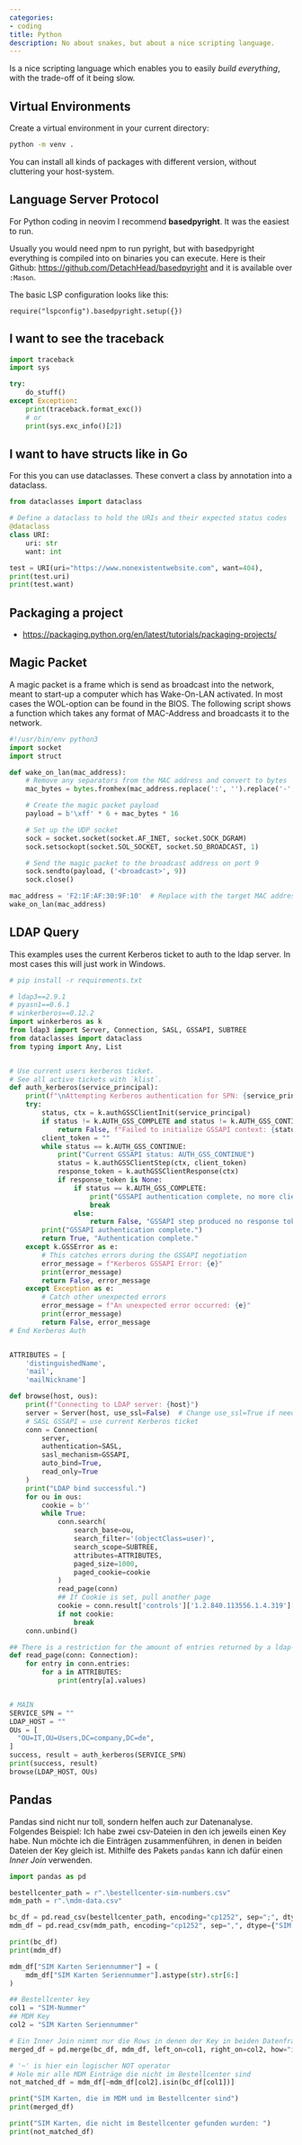 ```yaml
---
categories:
- coding
title: Python
description: No about snakes, but about a nice scripting language.
---
```


Is a nice scripting language which enables you to easily _build everything_, with the trade-off of it being slow.

## Virtual Environments
Create a virtual environment in your current directory:
```bash
python -m venv .
```
You can install all kinds of packages with different version, without cluttering your host-system.

## Language Server Protocol
For Python coding in neovim I recommend **basedpyright**. It was the easiest to run.

Usually you would need npm to run pyright, but with basedpyright everything is compiled into on binaries you can execute.
Here is their Github: https://github.com/DetachHead/basedpyright and it is available over `:Mason`.

The basic LSP configuration looks like this:
```
require("lspconfig").basedpyright.setup({})
```

## I want to see the traceback 

``` python
import traceback
import sys

try:
    do_stuff()
except Exception:
    print(traceback.format_exc())
    # or
    print(sys.exc_info()[2])
```

## I want to have structs like in Go
For this you can use dataclasses. These convert a class by annotation into a dataclass.
```python
from dataclasses import dataclass

# Define a dataclass to hold the URIs and their expected status codes
@dataclass
class URI:
    uri: str
    want: int

test = URI(uri="https://www.nonexistentwebsite.com", want=404),
print(test.uri)
print(test.want)

```
## Packaging a project

- https://packaging.python.org/en/latest/tutorials/packaging-projects/

## Magic Packet
A magic packet is a frame which is send as broadcast into the network,
meant to start-up a computer which has Wake-On-LAN activated.
In most cases the WOL-option can be found in the BIOS.
The following script shows a function which takes any format of MAC-Address and broadcasts it to the network.
```python
#!/usr/bin/env python3
import socket
import struct

def wake_on_lan(mac_address):
    # Remove any separators from the MAC address and convert to bytes
    mac_bytes = bytes.fromhex(mac_address.replace(':', '').replace('-', ''))

    # Create the magic packet payload
    payload = b'\xff' * 6 + mac_bytes * 16

    # Set up the UDP socket
    sock = socket.socket(socket.AF_INET, socket.SOCK_DGRAM)
    sock.setsockopt(socket.SOL_SOCKET, socket.SO_BROADCAST, 1)

    # Send the magic packet to the broadcast address on port 9
    sock.sendto(payload, ('<broadcast>', 9))
    sock.close()

mac_address = 'F2:1F:AF:30:9F:10'  # Replace with the target MAC address
wake_on_lan(mac_address)
```

## LDAP Query
This examples uses the current Kerberos ticket to auth to the ldap server.
In most cases this will just work in Windows.
```python
# pip install -r requirements.txt

# ldap3==2.9.1
# pyasn1==0.6.1
# winkerberos==0.12.2
import winkerberos as k
from ldap3 import Server, Connection, SASL, GSSAPI, SUBTREE
from dataclasses import dataclass
from typing import Any, List


# Use current users kerberos ticket.
# See all active tickets with `klist`.
def auth_kerberos(service_principal):
    print(f"\nAttempting Kerberos authentication for SPN: {service_principal}")
    try:
        status, ctx = k.authGSSClientInit(service_principal)
        if status != k.AUTH_GSS_COMPLETE and status != k.AUTH_GSS_CONTINUE:
            return False, f"Failed to initialize GSSAPI context: {status}"
        client_token = ""
        while status == k.AUTH_GSS_CONTINUE:
            print("Current GSSAPI status: AUTH_GSS_CONTINUE")
            status = k.authGSSClientStep(ctx, client_token)
            response_token = k.authGSSClientResponse(ctx)
            if response_token is None:
                if status == k.AUTH_GSS_COMPLETE:
                    print("GSSAPI authentication complete, no more client response needed.")
                    break
                else:
                    return False, "GSSAPI step produced no response token."
        print("GSSAPI authentication complete.")
        return True, "Authentication complete."
    except k.GSSError as e:
        # This catches errors during the GSSAPI negotiation
        error_message = f"Kerberos GSSAPI Error: {e}"
        print(error_message)
        return False, error_message
    except Exception as e:
        # Catch other unexpected errors
        error_message = f"An unexpected error occurred: {e}"
        print(error_message)
        return False, error_message
# End Kerberos Auth


ATTRIBUTES = [
    'distinguishedName',
    'mail',
    'mailNickname']

def browse(host, ous):
    print(f"Connecting to LDAP server: {host}")
    server = Server(host, use_ssl=False)  # Change use_ssl=True if needed
    # SASL GSSAPI = use current Kerberos ticket
    conn = Connection(
        server,
        authentication=SASL,
        sasl_mechanism=GSSAPI,
        auto_bind=True,
        read_only=True
    )
    print("LDAP bind successful.")
    for ou in ous:
        cookie = b''
        while True:
            conn.search(
                search_base=ou,
                search_filter='(objectClass=user)',
                search_scope=SUBTREE,
                attributes=ATTRIBUTES,
                paged_size=1000,
                paged_cookie=cookie
            )
            read_page(conn)
            ## If Cookie is set, pull another page
            cookie = conn.result['controls']['1.2.840.113556.1.4.319']['value']['cookie']
            if not cookie:
                break
    conn.unbind()

## There is a restriction for the amount of entries returned by a ldap-request
def read_page(conn: Connection):
    for entry in conn.entries:
        for a in ATTRIBUTES:
            print(entry[a].values)


# MAIN
SERVICE_SPN = ""
LDAP_HOST = ""
OUs = [
  "OU=IT,OU=Users,DC=company,DC=de",
]
success, result = auth_kerberos(SERVICE_SPN)
print(success, result)
browse(LDAP_HOST, OUs)
```

## Pandas
Pandas sind nicht nur toll, sondern helfen auch zur Datenanalyse. Folgendes Beispiel: Ich habe zwei csv-Dateien in den ich jeweils einen Key habe.
Nun möchte ich die Einträgen zusammenführen, in denen in beiden Dateien der Key gleich ist. Mithilfe des Pakets `pandas` kann ich dafür einen _Inner Join_ verwenden.
```python
import pandas as pd

bestellcenter_path = r".\bestellcenter-sim-numbers.csv"
mdm_path = r".\mdm-data.csv"

bc_df = pd.read_csv(bestellcenter_path, encoding="cp1252", sep=";", dtype={"SIM-Nummer": str})
mdm_df = pd.read_csv(mdm_path, encoding="cp1252", sep=",", dtype={"SIM Karten Seriennummer": str})

print(bc_df)
print(mdm_df)

mdm_df["SIM Karten Seriennummer"] = (
    mdm_df["SIM Karten Seriennummer"].astype(str).str[6:]
)

## Bestellcenter key
col1 = "SIM-Nummer"
## MDM Key
col2 = "SIM Karten Seriennummer"

# Ein Inner Join nimmt nur die Rows in denen der Key in beiden Datenframes gleich ist
merged_df = pd.merge(bc_df, mdm_df, left_on=col1, right_on=col2, how="inner")

# '~' is hier ein logischer NOT operator
# Hole mir alle MDM Einträge die nicht im Bestellcenter sind
not_matched_df = mdm_df[~mdm_df[col2].isin(bc_df[col1])]

print("SIM Karten, die im MDM und im Bestellcenter sind")
print(merged_df)

print("SIM Karten, die nicht im Bestellcenter gefunden wurden: ")
print(not_matched_df)

```


